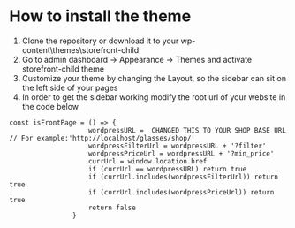# How to install the theme

1. Clone the repository or download it to your wp-content\themes\storefront-child
2. Go to admin dashboard -> Appearance -> Themes and activate storefront-child theme
3. Customize your theme by changing the Layout, so the sidebar can sit on the left side of your pages
4. In order to get the sidebar working modify the root url of your website in the code below

```
const isFrontPage = () => {
					wordpressURL =  CHANGED THIS TO YOUR SHOP BASE URL // For example:'http://localhost/glasses/shop/'
					wordpressFilterUrl = wordpressURL + '?filter'
					wordpressPriceUrl = wordpressURL + '?min_price'
					currUrl = window.location.href
					if (currUrl == wordpressURL) return true
					if (currUrl.includes(wordpressFilterUrl)) return true
					if (currUrl.includes(wordpressPriceUrl)) return true
					return false
				}
```